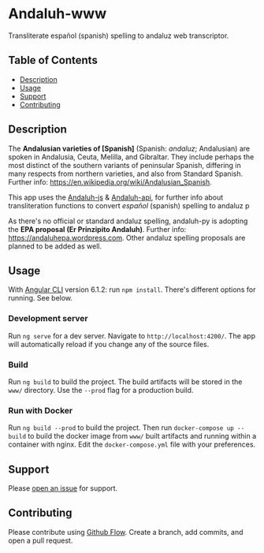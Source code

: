 # Andaluh-www

Transliterate español (spanish) spelling to andaluz web transcriptor.


## Table of Contents

- [Description](#description)
- [Usage](#usage)
- [Support](#support)
- [Contributing](#contributing)

## Description

The **Andalusian varieties of [Spanish]** (Spanish: *andaluz*; Andalusian) are spoken in Andalusia, Ceuta, Melilla, and Gibraltar. They include perhaps the most distinct of the southern variants of peninsular Spanish, differing in many respects from northern varieties, and also from Standard Spanish. Further info: https://en.wikipedia.org/wiki/Andalusian_Spanish.

This app uses the [Andaluh-js](https://github.com/andalugeeks/andaluh-js) & [Andaluh-api](https://github.com/andalugeeks/andaluh-api), for further info about transliteration functions to convert *español* (spanish) spelling to andaluz p

As there's no official or standard andaluz spelling, andaluh-py is adopting the **EPA proposal (Er Prinzipito Andaluh)**. Further info: https://andaluhepa.wordpress.com. Other andaluz spelling proposals are planned to be added as well.

## Usage

With [Angular CLI](https://github.com/angular/angular-cli) version 6.1.2: run `npm install`. There's different options for running. See below.

### Development server

Run `ng serve` for a dev server. Navigate to `http://localhost:4200/`. The app will automatically reload if you change any of the source files.

### Build

Run `ng build` to build the project. The build artifacts will be stored in the `www/` directory. Use the `--prod` flag for a production build.

### Run with Docker

Run `ng build --prod` to build the project. Then run `docker-compose up --build` to build the docker image from `www/` built artifacts and running within a container with nginx. Edit the `docker-compose.yml` file with your preferences.

## Support

Please [open an issue](https://github.com/andalugeeks/andaluh-www/issues/new) for support.

## Contributing

Please contribute using [Github Flow](https://guides.github.com/introduction/flow/). Create a branch, add commits, and open a pull request.
